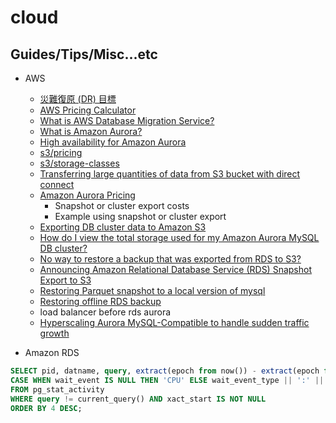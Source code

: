 # cloud

## Guides/Tips/Misc...etc

* AWS
    * [災難復原 (DR) 目標](https://docs.aws.amazon.com/zh_tw/wellarchitected/latest/reliability-pillar/disaster-recovery-dr-objectives.html)
    * [AWS Pricing Calculator](https://docs.aws.amazon.com/pricing-calculator/latest/userguide/what-is-pricing-calculator.html)
    * [What is AWS Database Migration Service?](https://docs.aws.amazon.com/dms/latest/userguide/Welcome.html)
    * [What is Amazon Aurora?](https://docs.aws.amazon.com/AmazonRDS/latest/AuroraUserGuide/CHAP_AuroraOverview.html)
    * [High availability for Amazon Aurora](https://docs.aws.amazon.com/AmazonRDS/latest/AuroraUserGuide/Concepts.AuroraHighAvailability.html)
    * [s3/pricing](https://aws.amazon.com/s3/pricing/)
    * [s3/storage-classes](https://aws.amazon.com/s3/storage-classes/)
    * [Transferring large quantities of data from S3 bucket with direct connect](https://stackoverflow.com/questions/65939747/transferring-large-quantities-of-data-from-s3-bucket-with-direct-connect)
    * [Amazon Aurora Pricing](https://aws.amazon.com/rds/aurora/pricing/)
        * Snapshot or cluster export costs
        * Example using snapshot or cluster export
    * [Exporting DB cluster data to Amazon S3](https://docs.aws.amazon.com/AmazonRDS/latest/AuroraUserGuide/export-cluster-data.html)
    * [How do I view the total storage used for my Amazon Aurora MySQL DB cluster?](https://repost.aws/knowledge-center/view-storage-aurora-cluster)
    * [No way to restore a backup that was exported from RDS to S3?](https://www.reddit.com/r/aws/comments/ivt9p6/no_way_to_restore_a_backup_that_was_exported_from/)
    * [Announcing Amazon Relational Database Service (RDS) Snapshot Export to S3](https://aws.amazon.com/about-aws/whats-new/2020/01/announcing-amazon-relational-database-service-snapshot-export-to-s3/)
    * [Restoring Parquet snapshot to a local version of mysql](https://community.zenduty.com/t/restoring-parquet-snapshot-to-a-local-version-of-mysql/536)
    * [Restoring offline RDS backup](https://repost.aws/questions/QURz9CEECqQtef24xykUo_IQ/restoring-offline-rds-backup)
    * load balancer before rds aurora
    * [Hyperscaling Aurora MySQL-Compatible to handle sudden traffic growth](https://docs.aws.amazon.com/prescriptive-guidance/latest/hyperscale-aurora-mysql/manage-connections.html)

* Amazon RDS

```SQL
SELECT pid, datname, query, extract(epoch from now()) - extract(epoch from xact_start) AS duration, 
CASE WHEN wait_event IS NULL THEN 'CPU' ELSE wait_event_type || ':' || wait_event END wait 
FROM pg_stat_activity 
WHERE query != current_query() AND xact_start IS NOT NULL 
ORDER BY 4 DESC;
```